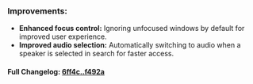### **Improvements:**
- **Enhanced focus control:** Ignoring unfocused windows by default for improved user experience.
- **Improved audio selection:** Automatically switching to audio when a speaker is selected in search for faster access.

#### **Full Changelog:** [6ff4c..f492a](https://github.com/mediar-ai/screenpipe/compare/6ff4c..f492a)

